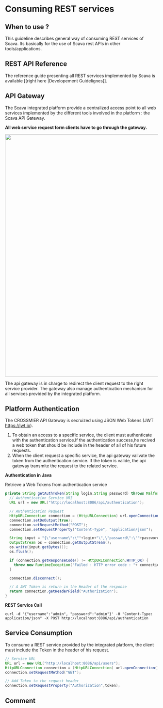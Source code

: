 
# Consuming REST services

## When to use ?

This guideline describes general way of consuming REST services of Scava. Its basically for the use of Scava rest APIs in other tools/applications.

## REST API Reference

The reference guide presenting all REST services implemented by Scava is available [[right here |Developement Guidelignes]].

## API Gateway

The Scava integrated platform provide a centralized access point to all web services implemented by the different tools involved in the platform : the Scava API Gateway.

**All web service request form clients have to go through the gateway.**

<img src="https://zupimages.net/up/18/07/k2wp.png" width="800">

The api gateway is in charge to redirect the client request to the right service provider. The gateway also manage authentication mechanism for all services provided by the integrated platform.


## Platform Authentication

The CROSSMIER API Gateway is secruized using JSON Web Tokens (JWT https://jwt.io).
1. To obtain an access to a specific service, the client must authenticate with the authentication service.If the authentication success,he recived a web token that should be include in the header of all of his future requests.
1. When the client request a specific service, the api gateway valivate the token from the authentication  service. If the token is valide, the api gateway transmite the request to the related service.


**Authentication in Java**

Retrieve a Web Tokens from authentication service
```java
private String getAuthToken(String login,String password) throws MalformedURLException, IOException, ProtocolException {
  // Authentication Service URI
  URL url = new URL("http://localhost:8086/api/authentication");

  // AUthentication Request
  HttpURLConnection connection = (HttpURLConnection) url.openConnection();
  connection.setDoOutput(true);
  connection.setRequestMethod("POST");
  connection.setRequestProperty("Content-Type", "application/json");

  String input = "{\"username\":\""+login+"\",\"password\":\""+password+"\"}";
  OutputStream os = connection.getOutputStream();
  os.write(input.getBytes());
  os.flush();

  if (connection.getResponseCode() != HttpURLConnection.HTTP_OK) {
    throw new RuntimeException("Failed : HTTP error code : "+ connection.getResponseCode());
  }

  connection.disconnect();

  // A JWT Token is return in the Header of the response
  return connection.getHeaderField("Authorization");
}
```

**REST Service Call**
```
curl -d '{"username":"admin", "password":"admin"}' -H "Content-Type: application/json" -X POST http://localhost:8086/api/authentication
```
## Service Consumption
To consume a REST service provided by the integrated platform, the client must include the Token in the header of his request.

 ```java
// Service URL
URL url = new URL("http://localhost:8086/api/users");
HttpURLConnection connection = (HttpURLConnection) url.openConnection();
connection.setRequestMethod("GET");

// Add Token to the request header
connection.setRequestProperty("Authorization",token);
```

## Comment
